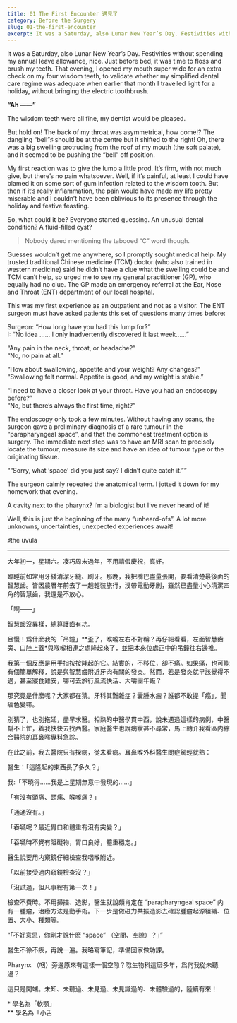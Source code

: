 ```yaml
---
title: 01 The First Encounter 遇見了
category: Before the Surgery
slug: 01-the-first-encounter
excerpt: It was a Saturday, also Lunar New Year’s Day. Festivities without spending my annual leave allowance, nice.
---
```


It was a Saturday, also Lunar New Year’s Day. Festivities without spending my annual leave allowance, nice. Just before bed, it was time to floss and brush my teeth. That evening, I opened my mouth super wide for an extra check on my four wisdom teeth, to validate whether my simplified dental care regime was adequate when earlier that month I travelled light for a holiday, without bringing the electric toothbrush.

**“Ah ——”**

The wisdom teeth were all fine, my dentist would be pleased.

But hold on! The back of my throat was asymmetrical, how come!? The dangling “bell”♯ should be at the centre but it shifted to the right! Oh, there was a big swelling protruding from the roof of my mouth (the soft palate), and it seemed to be pushing the “bell” off position.

My first reaction was to give the lump a little prod. It’s firm, with not much give, but there’s no pain whatsoever. Well, if it’s painful, at least I could have blamed it on some sort of gum infection related to the wisdom tooth. But then if it’s really inflammation, the pain would have made my life pretty miserable and I couldn’t have been oblivious to its presence through the holiday and festive feasting.

So, what could it be? Everyone started guessing. An unusual dental condition? A fluid-filled cyst? 

>Nobody dared mentioning the tabooed “C”&nbsp;word&nbsp;though.

Guesses wouldn’t get me anywhere, so I promptly sought medical help. My trusted traditional Chinese medicine (TCM) doctor (who also trained in western medicine) said he didn’t have a clue what the swelling could be and TCM can’t help, so urged me to see my general practitioner (GP), who equally had no clue. The GP made an emergency referral at the Ear, Nose and Throat (ENT) department of our local hospital. 

This was my first experience as an outpatient and not as a visitor. The ENT surgeon must have asked patients this set of questions many times before:

Surgeon: “How long have you had this lump for?”<br>
I: “No idea ……  I only inadvertently discovered it last week……”

“Any pain in the neck, throat, or headache?”<br>
“No, no pain at all.”

“How about swallowing, appetite and your weight? Any changes?”<br>
“Swallowing felt normal. Appetite is good, and my weight is stable.”

“I need to have a closer look at your throat. Have you had an endoscopy before?”<br>
“No, but there’s always the first time, right?”

The endoscopy only took a few minutes. Without having any scans, the surgeon gave a preliminary diagnosis of a rare tumour in the “parapharyngeal space”, and that the commonest treatment option is surgery. The immediate next step was to have an MRI scan to precisely locate the tumour, measure its size and have an idea of tumour type or the originating tissue.

<q>“Sorry, what ‘space’ did you just say? I didn’t quite catch it.”

The surgeon calmly repeated the anatomical term. I jotted it down for my homework that evening.

A cavity next to the pharynx? I’m a biologist but I’ve never heard of it!

Well, this is just the beginning of the many “unheard-ofs”. A lot more unknowns, uncertainties, unexpected experiences await!

<p class='secondary'>♯the uvula

<hr>

<p class="cn">大年初一，星期六。凑巧周末過年，不用請假慶祝，真好。

<p class="cn">臨睡前如常用牙綫清潔牙縫、刷牙。那晚，我把嘴巴盡量張開，要看清楚最後面的智慧齒。皆因農曆年前去了一趟輕裝旅行，沒帶電動牙刷，雖然已盡量小心清潔四角的智慧齒，我還是不放心。

<p class="cn">「啊——」

<p class="cn">智慧齒沒異樣，總算護齒有功。

<p class="cn">且慢！爲什麽我的「吊鐘」**歪了，喉嚨左右不對稱？再仔細看看，左面智慧齒旁、口腔上蓋*與喉嚨相連之處隆起來了，並把本來位處正中的吊鐘往右邊推。

<p class="cn">我第一個反應是用手指按按隆起的它。結實的，不移位，卻不痛。如果痛，也可能有個簡單解釋，說是與智慧齒附近牙肉有關的發炎。然而，若是發炎就早該覺得不適，甚至寢食難安，哪可去旅行風流快活、大嚼團年飯？

<p class="cn">那究竟是什麽呢？大家都在猜。牙科其難雜症？囊腫水瘤？誰都不敢提「癌」，聞癌色變嘛。

<p class="cn">別猜了，也別拖延，盡早求醫。相熟的中醫學貫中西，說未遇過這樣的病例，中醫幫不上忙，着我快快去找西醫。家庭醫生也說病狀甚不尋常，馬上轉介我看區内綜合醫院的耳鼻喉專科急診。

<p class="cn">在此之前，我去醫院只有探病，從未看病。耳鼻喉外科醫生問症駕輕就熟：

<p class="cn">醫生：「這隆起的東西長了多久？」
<p class="cn">我:「不曉得……我是上星期無意中發現的……」

<p class="cn">「有沒有頭痛、頸痛、喉嚨痛？」
<p class="cn">「通通沒有。」

<p class="cn">「吞嚥呢？最近胃口和體重有沒有突變？」
<p class="cn">「吞嚥時不覺有阻礙物，胃口良好，體重穩定。」

<p class="cn">醫生說要用内窺鏡仔細檢查我咽喉附近。

<p class="cn">「以前接受過内窺鏡檢查沒？」
<p class="cn">「沒試過，但凡事總有第一次！」

<p class="cn">檢查不費時。不用掃描、造影，醫生就說頗肯定在 “parapharyngeal space” 内有一腫瘤，治療方法是動手術。下一步是做磁力共振造影去確認腫瘤起源組織、位置、大小、種類等。

<q class="cn">「不好意思，你剛才說什麽 “space” （空間、空隙）？」

<p class="cn">醫生不徐不疾，再說一遍。我略寫筆記，準備回家做功課。

<p class="cn">Pharynx （咽）旁邊原來有這樣一個空隙？唸生物科這麽多年，爲何我從未聽過？

<p class="cn">這只是開端。未知、未聽過、未見過、未見識過的、未體驗過的，陸續有來！

<p class="cn secondary">* 學名為「軟顎」<br>
** 學名為「小舌